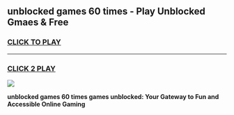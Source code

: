 
## unblocked games 60 times - Play Unblocked Gmaes & Free
<h3>
<a href="https://news.freeplayer.one?title=unblocked_games_60_times&ref=23F">CLICK TO PLAY</a></h3>
<hr>

<h3>
<a href="https://news.freeplayer.one?title=unblocked_games_60_times&ref=23F">CLICK 2 PLAY</a>
  
</h3>

<a href="https://news.freeplayer.one?title=unblocked_games_60_times&ref=23F/"><img src="https://clearcache.store/games.png"></a>


**unblocked games 60 times games unblocked: Your Gateway to Fun and Accessible Online Gaming**
